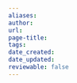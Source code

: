 ```yaml
---
aliases: 
author: 
url: 
page-title: 
tags: 
date_created: 
date_updated: 
reviewable: false
---
```

